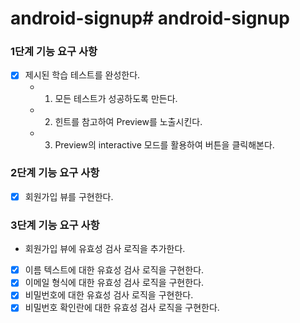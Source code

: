 # android-signup# android-signup

### 1단계 기능 요구 사항
- [x] 제시된 학습 테스트를 완성한다.
  - 1. 모든 테스트가 성공하도록 만든다.
  - 2. 힌트를 참고하여 Preview를 노출시킨다.
  - 3. Preview의 interactive 모드를 활용하여 버튼을 클릭해본다.

### 2단계 기능 요구 사항
- [x] 회원가입 뷰를 구현한다.

### 3단계 기능 요구 사항
- 회원가입 뷰에 유효성 검사 로직을 추가한다.
 - [x] 이름 텍스트에 대한 유효성 검사 로직을 구현한다.
 - [x] 이메일 형식에 대한 유효성 검사 로직을 구현한다.
 - [x] 비밀번호에 대한 유효성 검사 로직을 구현한다.
 - [x] 비밀번호 확인란에 대한 유효성 검사 로직을 구현한다.
